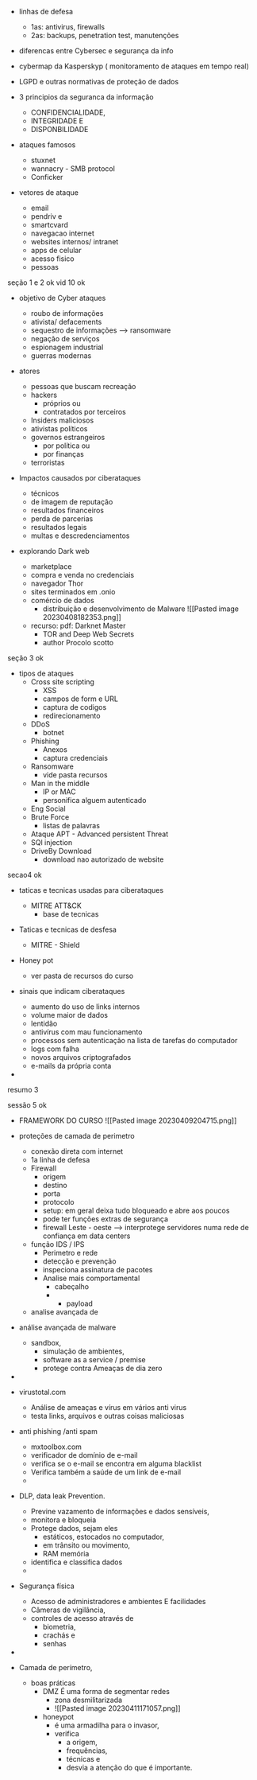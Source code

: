 - linhas de defesa
	- 1as: antivirus, firewalls
	- 2as: backups, penetration test, manutenções

- diferencas entre Cybersec e segurança da info
- cybermap da Kasperskyp ( monitoramento de ataques em tempo real)

- LGPD e outras normativas de proteção de dados

- 3 principios da seguranca da informação
	- CONFIDENCIALIDADE, 
	- INTEGRIDADE E 
	- DISPONBILIDADE


- ataques famosos
	- stuxnet
	- wannacry - SMB protocol
	- Conficker

- vetores de ataque
	- email
	- pendriv e
	- smartcvard
	- navegacao internet
	- websites internos/ intranet
	- apps de celular
	- acesso fisico
	- pessoas

seção 1 e 2 ok
vid 10 ok

- objetivo de Cyber ataques
	- roubo de informações 
	- ativista/ defacements 
	- sequestro de informações --> ransomware
	- negação de serviços 
	- espionagem industrial 
	- guerras modernas

- atores 
	- pessoas que buscam recreação 
	- hackers 
		- próprios ou 
		- contratados por terceiros 
	- Insiders maliciosos 
	- ativistas políticos 
	- governos estrangeiros
		- por política ou 
		- por finanças 
	- terroristas

- Impactos causados por ciberataques 
	- técnicos 
	- de imagem de reputação 
	- resultados financeiros 
	- perda de parcerias 
	- resultados legais 
	- multas e descredenciamentos 

- explorando Dark web 
	- marketplace 
	- compra e venda no credenciais 
	- navegador Thor 
	- sites terminados em .onio 
	- comércio de dados 
		- distribuição e desenvolvimento de Malware
		![[Pasted image 20230408182353.png]]
	- recurso: pdf: Darknet Master
		- TOR and Deep Web Secrets
		- author Procolo scotto




seção 3 ok


- tipos de ataques
	- Cross site scripting
		- XSS
		- campos de form e URL
		- captura de codigos
		- redirecionamento
	- DDoS
		- botnet
	- Phishing
		- Anexos
		- captura credenciais
	- Ransomware
		- vide pasta recursos
	- Man in the middle
		- IP or MAC
		- personifica alguem autenticado
	- Eng Social
	- Brute Force 
		- listas de palavras
	- Ataque APT - Advanced persistent Threat
	- SQl injection
	- DriveBy Download
		- download nao autorizado de website

secao4 ok

- taticas e tecnicas usadas para ciberataques
	- MITRE ATT&CK
		- base de tecnicas
- Taticas e tecnicas de desfesa 
	- MITRE - Shield
- Honey pot
	- ver pasta de recursos do curso

- sinais que indicam ciberataques 
	- aumento do uso de links internos 
	- volume maior de dados 
	- lentidão 
	- antivírus com mau funcionamento 
	- processos sem autenticação na lista de tarefas do computador 
	- logs com falha 
	- novos arquivos criptografados 
	- e-mails da própria conta 
- 
resumo 3 

sessão 5 ok

- FRAMEWORK DO CURSO
	![[Pasted image 20230409204715.png]]

- proteções de camada de perimetro
	- conexão direta com internet
	- 1a linha de defesa
	- Firewall
		- origem 
		- destino
		- porta
		- protocolo
		- setup: em geral deixa tudo bloqueado e abre aos poucos
		- pode ter funções extras de segurança
		- firewall Leste - oeste --> interprotege servidores numa rede de confiança em data centers
	- função IDS / IPS
		- Perimetro e rede
		- detecção e prevenção 
		- inspeciona assinatura de pacotes
		- Analise mais comportamental 
			- cabeçalho 
			- + payload
	- analise avançada de 

- análise avançada de malware 
	- sandbox, 
		- simulação de ambientes, 
		- software as a service / premise 
		-  protege contra Ameaças de dia zero 
- 
- virustotal.com 
	- Análise de ameaças e vírus em vários anti virus
	- testa links, arquivos e outras coisas maliciosas 

- anti phishing /anti spam 
	- mxtoolbox.com 
	- verificador de domínio de e-mail 
	- verifica se o e-mail se encontra em alguma blacklist 
	- Verifica também a saúde de um link de e-mail 
	- 
- DLP, data leak Prevention. 
	- Previne vazamento de informações e dados sensíveis, 
	- monitora e bloqueia 
	- Protege dados, sejam eles 
		- estáticos, estocados no computador, 
		- em trânsito ou movimento, 
		- RAM  memória 
	- identifica e classifica dados 
	- 
- Segurança física 
	- Acesso de administradores e ambientes E facilidades 
	- Câmeras de vigilância, 
	- controles de acesso através de 
		- biometria, 
		- crachás e 
		- senhas 
- 
- Camada de perímetro, 
	- boas práticas 
		- DMZ É uma forma de segmentar redes
			-  zona desmilitarizada
			- ![[Pasted image 20230411171057.png]]
		- honeypot 
			- é uma armadilha para o invasor, 
			- verifica 
				- a origem, 
				- frequências,
				- técnicas e 
				- desvia a atenção do que é importante.


